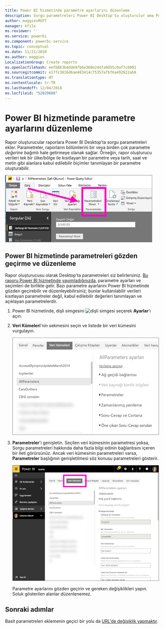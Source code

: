 ```yaml
---
title: Power BI hizmetinde parametre ayarlarını düzenleme
description: Sorgu parametreleri Power BI Desktop'ta oluşturulur ama Power BI hizmetinde gözden geçirilebilir ve güncelleştirilebilir
author: maggiesMSFT
manager: kfile
ms.reviewer: ''
ms.service: powerbi
ms.component: powerbi-service
ms.topic: conceptual
ms.date: 11/21/2018
ms.author: maggies
LocalizationGroup: Create reports
ms.openlocfilehash: eefb863b4dde9fb6e368e244fa9d55c0af7c6001
ms.sourcegitcommit: e17fc3816d6ae403414cf5357afbf6a492822ab8
ms.translationtype: HT
ms.contentlocale: tr-TR
ms.lasthandoff: 12/04/2018
ms.locfileid: "52829608"
---
```

# <a name="edit-parameter-settings-in-the-power-bi-service"></a>Power BI hizmetinde parametre ayarlarını düzenleme
Rapor oluşturucular raporlara Power BI Desktop’ta sorgu parametreleri ekler. Parametreler, raporların bölümlerini bir veya birden çok parametre *değerine* bağımlı hale getirmeye olanak sağlar. Örneğin, rapor oluşturucu verileri tek bir ülke/bölge ile kısıtlayan bir parametre veya tarih, saat ve metin gibi alanlara kabul edilebilir biçimler tanımlayan bir parametre oluşturabilir.

![Desktop'ta Parametreleri Yönet seçeneğinin gösterildiği Giriş sekmesi](media/service-parameters/power-bi-manage-parameters.png)

## <a name="review-and-edit-parameters-in-power-bi-service"></a>Power BI hizmetinde parametreleri gözden geçirme ve düzenleme

Rapor oluşturucusu olarak Desktop'ta parametreleri siz belirlersiniz. [Bu raporu Power BI hizmetinde yayımladığınızda](desktop-upload-desktop-files.md), parametre ayarları ve seçimleri de birlikte gelir. Bazı parametre ayarlarını Power BI hizmetinde gözden geçirebilir ve düzenleyebilirsiniz; bunlar kullanılabilir verileri kısıtlayan parametreler değil, kabul edilebilir değerleri tanımlayan ve açıklayan parametrelerdir.

1. Power BI hizmetinde, dişli simgesini ![dişli simgesi](media/service-parameters/power-bi-cog.png) seçerek **Ayarlar**'ı açın.

2. **Veri Kümeleri**'nin sekmesini seçin ve listede bir veri kümesini vurgulayın. 
    
    ![Veri Kümeleri sekmesinin seçili olduğu Ayarlar penceresi](media/service-parameters/power-bi-select-dataset2.png)

3. **Parametreler**'i genişletin.  Seçilen veri kümesinin parametresi yoksa, Sorgu parametreleri hakkında daha fazla bilgi edinin bağlantısını içeren bir ileti görürsünüz. Ancak veri kümesinin parametreleri varsa, **Parametreler** başlığının genişletilmesi söz konusu parametreleri gösterir. 

    ![Parametreler'in genişletildiği Ayarlar penceresi](media/service-parameters/power-bi-settings.png)

    Parametre ayarlarını gözden geçirin ve gereken değişiklikleri yapın. Soluk gösterilen alanlar düzenlenemez. 


## <a name="next-steps"></a>Sonraki adımlar
Basit parametreleri eklemenin geçici bir yolu da [URL'de değişiklik yapmaktır](service-url-filters.md).